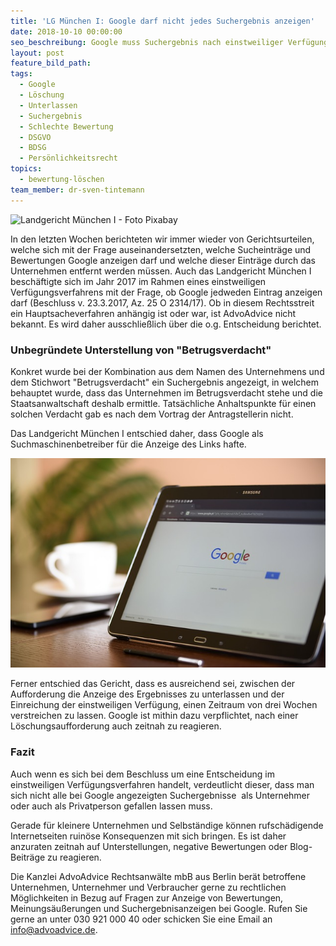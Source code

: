 ```yaml
---
title: 'LG München I: Google darf nicht jedes Suchergebnis anzeigen'
date: 2018-10-10 00:00:00
seo_beschreibung: Google muss Suchergebnis nach einstweiliger Verfügung löschen
layout: post
feature_bild_path:
tags:
  - Google
  - Löschung
  - Unterlassen
  - Suchergebnis
  - Schlechte Bewertung
  - DSGVO
  - BDSG
  - Persönlichkeitsrecht
topics:
  - bewertung-löschen
team_member: dr-sven-tintemann
---
```


![Landgericht München I - Foto Pixabay](/uploads/lg-münchen-i-1.jpg "Landgericht München I verurteilt Google")

In den letzten Wochen berichteten wir immer wieder von Gerichtsurteilen, welche sich mit der Frage auseinandersetzten, welche Sucheintr&auml;ge und Bewertungen Google anzeigen darf und welche dieser Eintr&auml;ge durch das Unternehmen entfernt werden m&uuml;ssen. Auch das Landgericht M&uuml;nchen I besch&auml;ftigte sich im Jahr 2017 im Rahmen eines einstweiligen Verf&uuml;gungsverfahrens mit der Frage, ob Google jedweden Eintrag anzeigen darf (Beschluss v. 23.3.2017, Az. 25 O 2314/17). Ob in diesem Rechtsstreit ein Hauptsacheverfahren anh&auml;ngig ist oder war, ist AdvoAdvice nicht bekannt. Es wird daher ausschlie&szlig;lich &uuml;ber die o.g. Entscheidung berichtet.

### Unbegr&uuml;ndete Unterstellung von "Betrugsverdacht"

Konkret wurde bei der Kombination aus dem Namen des Unternehmens und dem Stichwort "Betrugsverdacht" ein Suchergebnis angezeigt, in welchem behauptet wurde, dass das Unternehmen im Betrugsverdacht stehe und die Staatsanwaltschaft deshalb ermittle. Tats&auml;chliche Anhaltspunkte f&uuml;r einen solchen Verdacht gab es nach dem Vortrag der Antragstellerin nicht.

Das Landgericht M&uuml;nchen I entschied daher, dass Google als Suchmaschinenbetreiber f&uuml;r die Anzeige des Links hafte.

![](/uploads/internet-search-engine-1433323-640.jpg)

Ferner entschied das Gericht, dass es ausreichend sei, zwischen der Aufforderung die Anzeige des Ergebnisses zu unterlassen und der Einreichung der einstweiligen Verf&uuml;gung, einen Zeitraum von drei Wochen verstreichen zu lassen. Google ist mithin dazu verpflichtet, nach einer L&ouml;schungsaufforderung auch zeitnah zu reagieren.

### Fazit

Auch wenn es sich bei dem Beschluss um eine Entscheidung im einstweiligen Verf&uuml;gungsverfahren handelt, verdeutlicht dieser, dass man sich nicht alle bei Google angezeigten Suchergebnisse&nbsp; als Unternehmer oder auch als Privatperson gefallen lassen muss.

Gerade f&uuml;r kleinere Unternehmen und Selbst&auml;ndige k&ouml;nnen rufsch&auml;digende Internetseiten ruin&ouml;se Konsequenzen mit sich bringen. Es ist daher anzuraten zeitnah auf Unterstellungen, negative Bewertungen oder Blog-Beitr&auml;ge zu reagieren.

Die Kanzlei AdvoAdvice Rechtsanw&auml;lte mbB aus Berlin ber&auml;t betroffene Unternehmen, Unternehmer und Verbraucher gerne zu rechtlichen M&ouml;glichkeiten in Bezug auf Fragen zur Anzeige von Bewertungen, Meinungs&auml;u&szlig;erungen und Suchergebnisanzeigen bei Google. Rufen Sie gerne an unter 030 921 000 40 oder schicken Sie eine Email an info@advoadvice.de.